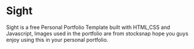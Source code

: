 # Sight

Sight is a free Personal Portfolio Template built with HTML,CSS and Javascript, Images used in the portfolio are from stocksnap hope you guys enjoy using this in your personal portfolio.
